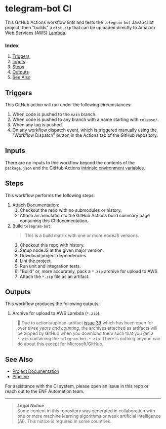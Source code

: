 # telegram-bot CI
This GitHub Actions workflow lints and tests the `telegram-bot` JavaScript project, then "builds" a `dist.zip` that can be uploaded directly to Amazon Web Services (AWS) [Lambda](https://aws.amazon.com/lambda).

### Index
1. [Triggers](#triggers)
1. [Inputs](#inputs)
1. [Steps](#steps)
1. [Outputs](#outputs)
1. [See Also](#see-also)

## Triggers
This GitHub action will run under the following circumstances:
1. When code is pushed to the `main` branch.
1. When code is pushed to any branch with a name starting with `release/`.
1. When any tag is pushed.
1. On any workflow dispatch event, which is triggered manually using the "Workflow Dispatch" button in the Actions tab of the GitHub repository.

## Inputs
There are no inputs to this workflow beyond the contents of the `package.json` and the GitHub Actions [intrinsic environment variables](https://docs.github.com/en/actions/learn-github-actions/variables#default-environment-variables).

## Steps
This workflow performs the following steps:
1. Attach Documentation:
    1. Checkout the repo with no submodules or history.
    1. Attach an annotation to the GitHub Actions build summary page containing this CI documentation.
1. Build `telegram-bot`:
    > This is a build matrix with one or more nodeJS versions.
    1. Checkout this repo with history.
    1. Setup nodeJS at the given major version.
    1. Download project dependencies.
    1. Lint the project.
    1. Run unit and integration tests.
    1. "Build" or, more accurately, pack a `*.zip` archive for upload to AWS.
    1. Attach the `*.zip` file as an artifact.

## Outputs
This workflow produces the following outputs:
1. Archive for upload to AWS Lambda (`*.zip`).

> 📁 Due to actions/upload-artifact [issue 39](https://github.com/actions/upload-artifact/issues/39) which has been open for over _three years and counting_, the archives attached as artifacts will be zipped by GitHub when you download them such that you get a `*.zip` containing the `telegram-bot-*.zip`. There is nothing anyone can do about this except for Microsoft/GitHub.

## See Also
- [Project Documentation](../../README.md)
- [Pipeline](https://github.com/eosnetworkfoundation/telegram-bot/actions/workflows/ci.yml)

For assistance with the CI system, please open an issue in this repo or reach out to the ENF Automation team.

---
> **_Legal Notice_**  
Some content in this repository was generated in collaboration with one or more machine learning algorithms or weak artificial intelligence (AI). This notice is required in some countries.
